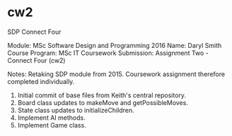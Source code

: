 # cw2
SDP Connect Four

Module: MSc Software Design and Programming 2016 
Name: Daryl Smith
Course Program: MSc IT
Coursework Submission: Assignment Two - Connect Four (cw2) 

Notes:
Retaking SDP module from 2015. Coursework assignment therefore completed individually.

1. Initial commit of base files from Keith's central repository.
2. Board class updates to makeMove and getPossibleMoves.
3. State class updates to initializeChildren.
4. Implement AI methods.
5. Implement Game class.
